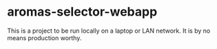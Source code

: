 # aromas-selector-webapp

This is a project to be run locally on a laptop or LAN network. It is by no means production worthy.

